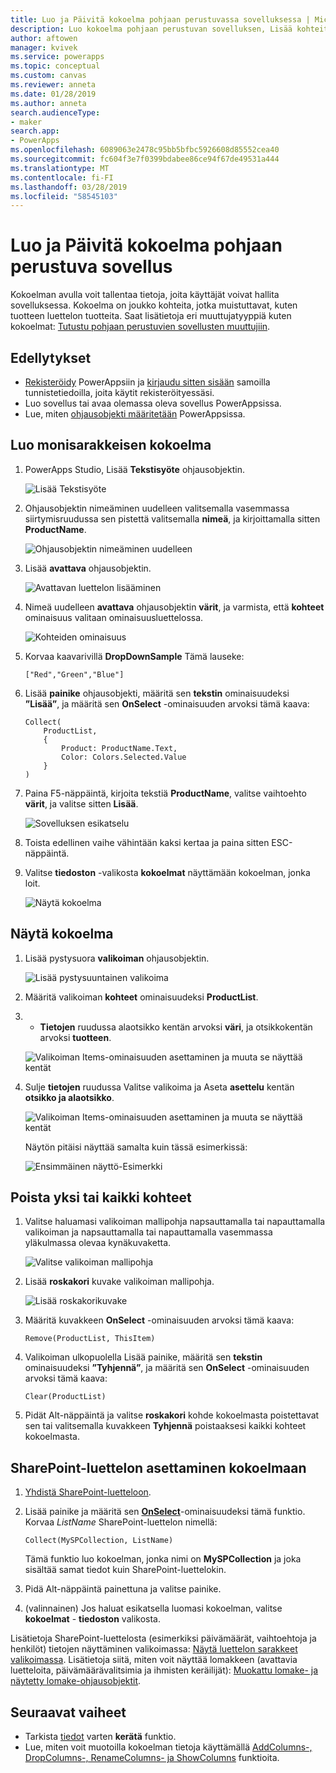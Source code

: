 ```yaml
---
title: Luo ja Päivitä kokoelma pohjaan perustuvassa sovelluksessa | Microsoft Docs
description: Luo kokoelma pohjaan perustuvan sovelluksen, Lisää kohteita kokoelmaan ja vähintään yksi kohteiden poistaminen
author: aftowen
manager: kvivek
ms.service: powerapps
ms.topic: conceptual
ms.custom: canvas
ms.reviewer: anneta
ms.date: 01/28/2019
ms.author: anneta
search.audienceType:
- maker
search.app:
- PowerApps
ms.openlocfilehash: 6089063e2478c95bb5bfbc5926608d85552cea40
ms.sourcegitcommit: fc604f3e7f0399bdabee86ce94f67de49531a444
ms.translationtype: MT
ms.contentlocale: fi-FI
ms.lasthandoff: 03/28/2019
ms.locfileid: "58545103"
---
```

# <a name="create-and-update-a-collection-in-a-canvas-app"></a>Luo ja Päivitä kokoelma pohjaan perustuva sovellus

Kokoelman avulla voit tallentaa tietoja, joita käyttäjät voivat hallita sovelluksessa. Kokoelma on joukko kohteita, jotka muistuttavat, kuten tuotteen luettelon tuotteita. Saat lisätietoja eri muuttujatyyppiä kuten kokoelmat: [Tutustu pohjaan perustuvien sovellusten muuttujiin](working-with-variables.md).

## <a name="prerequisites"></a>Edellytykset

- [Rekisteröidy](../signup-for-powerapps.md) PowerAppsiin ja [kirjaudu sitten sisään](https://web.powerapps.com?utm_source=padocs&utm_medium=linkinadoc&utm_campaign=referralsfromdoc) samoilla tunnistetiedoilla, joita käytit rekisteröityessäsi.
- Luo sovellus tai avaa olemassa oleva sovellus PowerAppsissa.
- Lue, miten [ohjausobjekti määritetään](add-configure-controls.md) PowerAppsissa.

## <a name="create-a-multicolumn-collection"></a>Luo monisarakkeisen kokoelma

1. PowerApps Studio, Lisää **Tekstisyöte** ohjausobjektin.

    ![Lisää Tekstisyöte](./media/create-update-collection/add-textbox.png)

1. Ohjausobjektin nimeäminen uudelleen valitsemalla vasemmassa siirtymisruudussa sen pistettä valitsemalla **nimeä**, ja kirjoittamalla sitten **ProductName**.

    ![Ohjausobjektin nimeäminen uudelleen](./media/create-update-collection/rename-textbox.png)

1. Lisää **avattava** ohjausobjektin.

    ![Avattavan luettelon lisääminen](./media/create-update-collection/add-dropdown.png)

1. Nimeä uudelleen **avattava** ohjausobjektin **värit**, ja varmista, että **kohteet** ominaisuus valitaan ominaisuusluettelossa.

    ![Kohteiden ominaisuus](./media/create-update-collection/items-property.png)

1. Korvaa kaavarivillä **DropDownSample** Tämä lauseke:

    `["Red","Green","Blue"]`

1. Lisää **painike** ohjausobjekti, määritä sen **tekstin** ominaisuudeksi **”Lisää”**, ja määritä sen **OnSelect** -ominaisuuden arvoksi tämä kaava:

    ```powerapps-dot
    Collect(
        ProductList,
        {
            Product: ProductName.Text,
            Color: Colors.Selected.Value
        }
    )
    ```

1. Paina F5-näppäintä, kirjoita tekstiä **ProductName**, valitse vaihtoehto **värit**, ja valitse sitten **Lisää**.

    ![Sovelluksen esikatselu](./media/create-update-collection/preview-add.png)

1. Toista edellinen vaihe vähintään kaksi kertaa ja paina sitten ESC-näppäintä.

1. Valitse **tiedoston** -valikosta **kokoelmat** näyttämään kokoelman, jonka loit.

    ![Näytä kokoelma](./media/create-update-collection/show-collection.png)

## <a name="show-a-collection"></a>Näytä kokoelma

1. Lisää pystysuora **valikoiman** ohjausobjektin.

    ![Lisää pystysuuntainen valikoima](./media/create-update-collection/add-gallery.png)

1. Määritä valikoiman **kohteet** ominaisuudeksi **ProductList**.

1. - **Tietojen** ruudussa alaotsikko kentän arvoksi **väri**, ja otsikkokentän arvoksi **tuotteen**.

    ![Valikoiman Items-ominaisuuden asettaminen ja muuta se näyttää kentät](./media/create-update-collection/configure-gallery.png)

1. Sulje **tietojen** ruudussa Valitse valikoima ja Aseta **asettelu** kentän **otsikko ja alaotsikko**.

    ![Valikoiman Items-ominaisuuden asettaminen ja muuta se näyttää kentät](./media/create-update-collection/change-layout.png)

    Näytön pitäisi näyttää samalta kuin tässä esimerkissä:

    ![Ensimmäinen näyttö-Esimerkki](./media/create-update-collection/screen-example1.png)

## <a name="remove-one-or-all-items"></a>Poista yksi tai kaikki kohteet

1. Valitse haluamasi valikoiman mallipohja napsauttamalla tai napauttamalla valikoiman ja napsauttamalla tai napauttamalla vasemmassa yläkulmassa olevaa kynäkuvaketta.

    ![Valitse valikoiman mallipohja](./media/create-update-collection/select-template.png)

1. Lisää **roskakori** kuvake valikoiman mallipohja.

    ![Lisää roskakorikuvake](./media/create-update-collection/trash-icon.png)

1. Määritä kuvakkeen **OnSelect** -ominaisuuden arvoksi tämä kaava:

    `Remove(ProductList, ThisItem)`

1. Valikoiman ulkopuolella Lisää painike, määritä sen **tekstin** ominaisuudeksi **”Tyhjennä”**, ja määritä sen **OnSelect** -ominaisuuden arvoksi tämä kaava:

    `Clear(ProductList)`

1. Pidät Alt-näppäintä ja valitse **roskakori** kohde kokoelmasta poistettavat sen tai valitsemalla kuvakkeen **Tyhjennä** poistaaksesi kaikki kohteet kokoelmasta.

## <a name="put-a-sharepoint-list-into-a-collection"></a>SharePoint-luettelon asettaminen kokoelmaan

1. [Yhdistä SharePoint-luetteloon](connections/connection-sharepoint-online.md#create-a-connection).

1. Lisää painike ja määritä sen **[OnSelect](controls/properties-core.md)**-ominaisuudeksi tämä funktio. Korvaa *ListName* SharePoint-luettelon nimellä:<br>

    `Collect(MySPCollection, ListName)`

    Tämä funktio luo kokoelman, jonka nimi on **MySPCollection** ja joka sisältää samat tiedot kuin SharePoint-luettelokin.

1. Pidä Alt-näppäintä painettuna ja valitse painike.

1. (valinnainen) Jos haluat esikatsella luomasi kokoelman, valitse **kokoelmat** - **tiedoston** valikosta.

Lisätietoja SharePoint-luettelosta (esimerkiksi päivämäärät, vaihtoehtoja ja henkilöt) tietojen näyttäminen valikoimassa: [Näytä luettelon sarakkeet valikoimassa](connections/connection-sharepoint-online.md#show-list-columns-in-a-gallery). Lisätietoja siitä, miten voit näyttää lomakkeen (avattavia luetteloita, päivämäärävalitsimia ja ihmisten keräilijät): [Muokattu lomake- ja näytetty lomake-ohjausobjektit](controls/control-form-detail.md).

## <a name="next-steps"></a>Seuraavat vaiheet

- Tarkista [tiedot](functions/function-clear-collect-clearcollect.md) varten **kerätä** funktio.
- Lue, miten voit muotoilla kokoelman tietoja käyttämällä [AddColumns-, DropColumns-, RenameColumns- ja ShowColumns](functions/function-table-shaping.md) funktioita.
